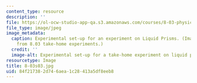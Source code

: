 ```yaml
---
content_type: resource
description: ''
file: https://ol-ocw-studio-app-qa.s3.amazonaws.com/courses/8-03-physics-iii-spring-2003/84f217382d746aea1c28413a5df8eeb8_8-03s03.jpg
file_type: image/jpeg
image_metadata:
  caption: Experimental set-up for an experiment on Liquid Prisms. (Image adapted
    from 8.03 take-home experiments.)
  credit: ''
  image-alt: Experimental set-up for a take-home experiment on liquid prisms.
resourcetype: Image
title: 8-03s03.jpg
uid: 84f21738-2d74-6aea-1c28-413a5df8eeb8
---
```

